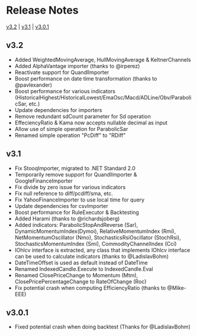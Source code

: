 # Release Notes

[v3.2](#v32) | [v3.1](#v31) | [v3.0.1](#v301)

<a name="v32"></a>
## v3.2
* Added WeightedMovingAverage, HullMovingAverage & KeltnerChannels
* Added AlphaVantage importer (thanks to @irperez)
* Reactivate support for QuandlImporter
* Boost performance on date time transformation (thanks to @pavlexander)
* Boost performance for various indicators (HistoricalHighest/HistoricalLowest/EmaOsc/Macd/ADLine/Obv/ParabolicSar, etc.)
* Update dependencies for importers
* Remove redundant sdCount parameter for Sd operation
* EffeciencyRatio & Kama now accepts nullable decimal as input
* Allow use of simple operation for ParabolicSar
* Renamed simple operation "PcDiff" to "RDiff"

<a name="v31"></a>
## v3.1
* Fix StooqImporter, migrated to .NET Standard 2.0
* Temporarily remove support for QuandlImporter & GoogleFinanceImporter
* Fix divide by zero issue for various indicators
* Fix null reference to diff/pcdiff/sma, etc.
* Fix YahooFinanceImporter to use local time for query
* Update dependencies for csvImporter
* Boost performance for RuleExecutor & Backtesting
* Added Harami (thanks to @richardsjoberg)
* Added indicators: ParabolicStopAndReverse (Sar), DynamicMomentumIndex(Dymoi), RelativeMomentumIndex (Rmi), NetMomentumOscillator (Nmo), StochasticsRsiOscillator (StochRsi), StochasticsMomentumIndex (Smi), CommodityChannelIndex (Cci)
* IOhlcv interface is extracted, any class that implements IOhlcv interface can be used to calculate indicators (thanks to @LadislavBohm)
* DateTimeOffset is used as default instead of DateTime
* Renamed IndexedCandle.Execute to IndexedCandle.Eval
* Renamed ClosePriceChange to Momentum (Mtm), ClosePricePercentageChange to RateOfChange (Roc)
* Fix potential crash when computing EfficiencyRatio (thanks to @Mike-EEE)

<a name="v301"></a>
## v3.0.1
* Fixed potential crash when doing backtest (Thanks for @LadislavBohm)
